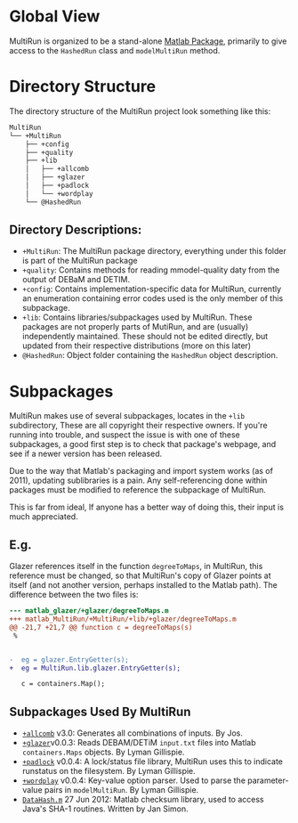 # Global View
MultiRun is organized to be a stand-alone
[Matlab Package](http://www.mathworks.com/help/matlab/matlab_oop/scoping-classes-with-packages.html),
 primarily to give access to the ```HashedRun``` class and ```modelMultiRun``` method.

# Directory Structure

The directory structure of the MultiRun project look something like this:

```bash
MultiRun
└── +MultiRun
    ├── +config
    ├── +quality
    ├── +lib
    │   ├── +allcomb
    │   ├── +glazer
    │   ├── +padlock
    │   └── +wordplay
    └── @HashedRun
```

## Directory Descriptions:

* ```+MultiRun```: The MultiRun package directory, everything under this folder
  is part of the MultiRun package
* ```+quality```: Contains methods for reading mmodel-quality daty from the output of DEBaM and DETIM.
* ```+config```: Contains implementation-specific data for MultiRun, currently an enumeration
  containing error codes used is the only member of this subpackage.
* ```+lib```: Contains libraries/subpackages used by MultiRun. These packages
  are not properly parts of MutiRun, and are (usually) independently maintained.
  These should not be edited directly, but updated from their respective distributions
  (more on this later)
* ```@HashedRun```: Object folder containing the ```HashedRun``` object description.

# Subpackages

MultiRun makes use of several subpackages, locates in the ```+lib``` subdirectory,
These are all copyright their respective owners.  If you're running into trouble,
and suspect the issue is with one of these subpackages, a good first step is to check
that package's webpage, and see if a newer version has been released.

Due to the way that Matlab's packaging and import system works (as of 2011),
updating sublibraries is a pain. Any self-referencing done within packages must be
modified to reference the subpackage of MultiRun.

This is far from ideal, If anyone has a better way of doing this, their input
is much appreciated.

## E.g.
Glazer references itself in the function ```degreeToMaps```,
in MultiRun, this reference must be changed, so that MultiRun's
copy of Glazer points at itself (and not another version,
perhaps installed to the Matlab path). The difference between the two files
is:

```diff
--- matlab_glazer/+glazer/degreeToMaps.m
+++ matlab_MultiRun/+MultiRun/+lib/+glazer/degreeToMaps.m
@@ -21,7 +21,7 @@ function c = degreeToMaps(s)
 %


-  eg = glazer.EntryGetter(s);
+  eg = MultiRun.lib.glazer.EntryGetter(s);

   c = containers.Map();
```

## Subpackages Used By MultiRun
* [```+allcomb```](http://www.mathworks.com/matlabcentral/fileexchange/10064-allcomb) v3.0: Generates all combinations of inputs. By Jos.
* [```+glazer```](https://github.com/fmuzf/matlab_hk_glazer)v0.0.3: Reads DEBAM/DETiM ```input.txt``` files into Matlab ```containers.Maps``` objects.
By Lyman Gillispie.
* [```+padlock```](https://github.com/fmuzf/matlab_padlock) v0.0.4: A lock/status file library, MultiRun uses this to indicate runstatus on the filesystem. By Lyman Gillispie.
* [```+wordplay```](https://github.com/fmuzf/matlab_padlock) v0.0.4: Key-value option parser. Used to parse the parameter-value pairs in ```modelMultiRun```. By Lyman Gillispie.
* [```DataHash.m```](http://www.mathworks.com/matlabcentral/fileexchange/31272-datahash) 27 Jun 2012: Matlab checksum library, used to access Java's SHA-1 routines. Written by Jan Simon.
